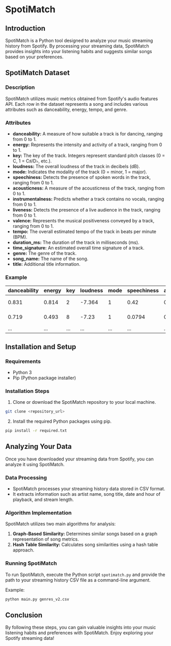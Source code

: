 # SpotiMatch

## Introduction

SpotiMatch is a Python tool designed to analyze your music streaming history from Spotify. By processing your streaming data, SpotiMatch provides insights into your listening habits and suggests similar songs based on your preferences.

## SpotiMatch Dataset

### Description

SpotiMatch utilizes music metrics obtained from Spotify's audio features API. Each row in the dataset represents a song and includes various attributes such as danceability, energy, tempo, and genre.

### Attributes

- **danceability:** A measure of how suitable a track is for dancing, ranging from 0 to 1.
- **energy:** Represents the intensity and activity of a track, ranging from 0 to 1.
- **key:** The key of the track. Integers represent standard pitch classes (0 = C, 1 = C♯/D♭, etc.).
- **loudness:** The overall loudness of the track in decibels (dB).
- **mode:** Indicates the modality of the track (0 = minor, 1 = major).
- **speechiness:** Detects the presence of spoken words in the track, ranging from 0 to 1.
- **acousticness:** A measure of the acousticness of the track, ranging from 0 to 1.
- **instrumentalness:** Predicts whether a track contains no vocals, ranging from 0 to 1.
- **liveness:** Detects the presence of a live audience in the track, ranging from 0 to 1.
- **valence:** Represents the musical positiveness conveyed by a track, ranging from 0 to 1.
- **tempo:** The overall estimated tempo of the track in beats per minute (BPM).
- **duration_ms:** The duration of the track in milliseconds (ms).
- **time_signature:** An estimated overall time signature of a track. 
- **genre:** The genre of the track.
- **song_name:** The name of the song.
- **title:** Additional title information.

### Example

| danceability | energy | key | loudness | mode | speechiness | acousticness | instrumentalness | liveness | valence | tempo | duration_ms | time_signature | genre | song_name | title |
|--------------|--------|-----|----------|------|-------------|--------------|------------------|----------|---------|-------|-------------|----------------|-------|-----------|-------|
| 0.831        | 0.814  | 2   | -7.364   | 1    | 0.42        | 0.0598       | 0.0134           | 0.0556   | 0.389   | 156.985 | 124539      | 4              | Dark Trap | Mercury: Retrograde | - |
| 0.719        | 0.493  | 8   | -7.23    | 1    | 0.0794      | 0.401        | 0                | 0.118    | 0.124   | 115.08  | 224427      | 4              | Dark Trap | Pathology | - |
| ...          | ...    | ... | ...      | ...  | ...         | ...          | ...              | ...      | ...     | ...     | ...         | ...            | ...   | ...       | ...   |

## Installation and Setup

### Requirements

- Python 3
- Pip (Python package installer)

### Installation Steps

1. Clone or download the SpotiMatch repository to your local machine.
```sh
git clone <repository_url>
```

2. Install the required Python packages using pip.
```sh
pip install -r required.txt
```

## Analyzing Your Data

Once you have downloaded your streaming data from Spotify, you can analyze it using SpotiMatch.

### Data Processing

- SpotiMatch processes your streaming history data stored in CSV format.
- It extracts information such as artist name, song title, date and hour of playback, and stream length.

### Algorithm Implementation

SpotiMatch utilizes two main algorithms for analysis:

1. **Graph-Based Similarity:** Determines similar songs based on a graph representation of song metrics.
2. **Hash Table Similarity:** Calculates song similarities using a hash table approach.

### Running SpotiMatch

To run SpotiMatch, execute the Python script `spotimatch.py` and provide the path to your streaming history CSV file as a command-line argument.

Example:
```sh
python main.py genres_v2.csv
```

## Conclusion

By following these steps, you can gain valuable insights into your music listening habits and preferences with SpotiMatch. Enjoy exploring your Spotify streaming data!


